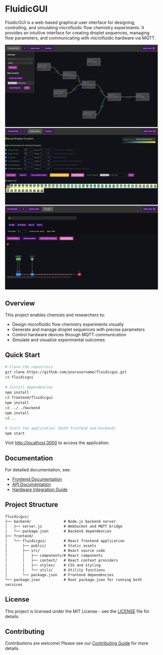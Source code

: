 # FluidicGUI

FluidicGUI is a web-based graphical user interface for designing, controlling, and simulating microfluidic flow chemistry experiments. It provides an intuitive interface for creating droplet sequences, managing flow parameters, and communicating with microfluidic hardware via MQTT.

![FluidicGUI Screenshot1](assets/Capture1.PNG)
![FluidicGUI Screenshot2](assets/Capture2.PNG)
![FluidicGUI Screenshot3](assets/Capture3.PNG)

## Overview

This project enables chemists and researchers to:
- Design microfluidic flow chemistry experiments visually
- Generate and manage droplet sequences with precise parameters
- Control hardware devices through MQTT communication
- Simulate and visualize experimental outcomes

## Quick Start

```bash
# Clone the repository
git clone https://github.com/yourusername/fluidicgui.git
cd fluidicgui

# Install dependencies
npm install
cd frontend/fluidicgui
npm install
cd ../../backend
npm install
cd ..

# Start the application (both frontend and backend)
npm start
```

Visit [http://localhost:3000](http://localhost:3000) to access the application.

## Documentation

For detailed documentation, see:
- [Frontend Documentation](frontend/fluidicgui/README.md)
- [API Documentation](docs/API.md) <!-- Create this file if needed -->
- [Hardware Integration Guide](docs/hardware-integration.md) <!-- Create this file if needed -->

## Project Structure

```
fluidicgui/
├── backend/               # Node.js backend server
│   ├── server.js          # WebSocket and MQTT bridge
│   └── package.json       # Backend dependencies
├── frontend/
│   └── fluidicgui/        # React frontend application
│       ├── public/        # Static assets
│       ├── src/           # React source code
│       │   ├── components/# React components
│       │   ├── context/   # React context providers
│       │   ├── styles/    # CSS and styling
│       │   └── utils/     # Utility functions
│       └── package.json   # Frontend dependencies
└── package.json           # Root package.json for running both services
```

## License

This project is licensed under the MIT License - see the [LICENSE](LICENSE) file for details.

## Contributing

Contributions are welcome! Please see our [Contributing Guide](CONTRIBUTING.md) for more details. 
